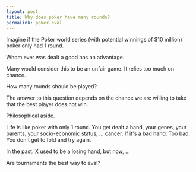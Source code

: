 ```yaml
---
layout: post
title: Why does poker have many rounds?
permalink: poker-eval
---
```


Imagine if the Poker world series (with potential winnings of $10 million) poker only had 1 round. 

Whom ever was dealt a good has an advantage.

Many would consider this to be an unfair game. It relies too much on chance. 

How many rounds should be played?

The answer to this question depends on the chance we are willing to take that the best player does not win.

Philosophical aside.

Life is like poker with only 1 round. You get dealt a hand, your genes, your parents, your socio-economic status, ... cancer. If it's a bad hand. Too bad. You don't get to fold and try again.

In the past. X used to be a losing hand, but now, ...

Are tournaments the best way to eval?